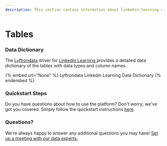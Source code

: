 ```yaml
---
description: This section contain information about linkedin-learning connector tables information
---
```


# Tables

### Data Dictionary

The [Lyftrondata](https://www.lyftrondata.com/) driver for [Linkedin Learning](None/)[ ](https://www.lyftrondata.com/integration/linkedin-learning/)provides a detailed data dictionary of the tables with data types and column names.

{% embed url="None" %}
Lyftrondata Linkedin Learning Data Dictionary
{% endembed %}

### Quickstart Steps

Do you have questions about how to use the platform? Don't worry; we've got you covered. Simply follow the quickstart instructions [here](../README.md).

### Questions? <a href="#questions" id="questions"></a>

We're always happy to answer any additional questions you may have! [Set up a meeting with our data experts.](https://www.lyftrondata.com/book-a-meeting/)

